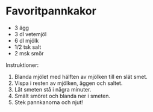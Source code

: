 Favoritpannkakor
==============

- 3 ägg
- 3 dl vetemjöl
- 6 dl mjölk
- 1/2 tsk salt
- 2 msk smör

Instruktioner:

1.	Blanda mjölet med hälften av mjölken till en slät smet.
2.  Vispa i resten av mjölken, äggen och saltet.
3.  Låt smeten stå i några minuter.
4.  Smält smöret och blanda ner i smeten.
5.  Stek pannkanorna och njut!

